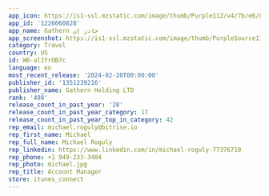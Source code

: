 ```yaml
---
app_icon: https://is1-ssl.mzstatic.com/image/thumb/Purple112/v4/7b/e6/86/7be686f8-15ad-d0e3-40be-6aa340505cb3/AppIcon-0-0-1x_U007emarketing-0-7-0-sRGB-85-220.png/1024x1024bb.png
app_id: '1226060828'
app_name: Gathern جاذر إن
app_screenshot: https://is1-ssl.mzstatic.com/image/thumb/PurpleSource116/v4/24/78/f1/2478f119-8a5b-d3ff-0c3a-bde87610c0f9/22619834-e662-48b0-9a72-ea4e69b65b3e_App_Store_v3_Design_B-07.jpg/1242x2688bb.png
category: Travel
country: US
id: WB-al1YrOB7c
language: en
most_recent_release: '2024-02-20T00:00:00'
publisher_id: '1351239216'
publisher_name: Gathern Holding LTD
rank: '498'
release_count_in_past_year: '28'
release_count_in_past_year_category: 17
release_count_in_past_year_top_in_category: 42
rep_email: michael.roguly@bitrise.io
rep_first_name: Michael
rep_full_name: Michael Roguly
rep_linkedin: https://www.linkedin.com/in/michael-roguly-77376710
rep_phone: +1 949-233-3404
rep_photo: michael.jpg
rep_title: Account Manager
store: itunes_connect
---
```

